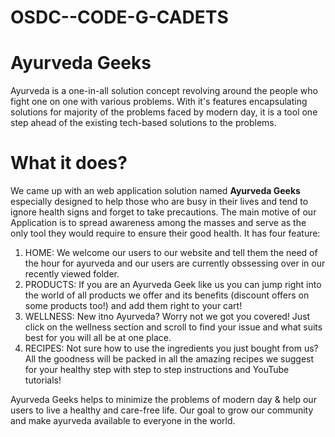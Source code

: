 # OSDC--CODE-G-CADETS

# Ayurveda Geeks
Ayurveda is a one-in-all solution concept revolving around the people who fight one on one with various problems. With it's features encapsulating solutions for majority of the problems faced by modern day, it is a tool one step ahead of the existing tech-based solutions to the problems.

# What it does?
We came up with an web application solution named **Ayurveda Geeks** especially designed to help those who are busy in their lives and tend to ignore health signs and forget to take precautions. The main motive of our Application is to spread awareness among the masses and serve as the only tool they would require to ensure their good health. It has four feature:
1) HOME: We welcome our users to our website and tell them the need of the hour for ayurveda and our users are currently obssessing over in our recently viewed folder.
2) PRODUCTS: If you are an Ayurveda Geek like us you can jump right into the world of all products we offer and its benefits (discount offers on some products too!) and add them right to your cart!
3) WELLNESS: New itno Ayurveda? Worry not we got you covered! Just click on the wellness section and scroll to find your issue and what suits best for you will all be at one place.
4) RECIPES: Not sure how to use the ingredients you just bought from us? All the goodness will be packed in all the amazing recipes we suggest for your healthy step with step to step instructions and YouTube tutorials!

Ayurveda Geeks helps to minimize the problems of modern day & help our users to live a healthy and care-free life. Our goal to grow our community and make ayurveda available to everyone in the world.
